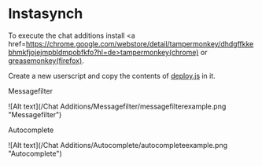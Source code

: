 Instasynch
==========

To execute the chat additions install <a href=https://chrome.google.com/webstore/detail/tampermonkey/dhdgffkkebhmkfjojejmpbldmpobfkfo?hl=de>tampermonkey(chrome)</a> or <a href="https://addons.mozilla.org/de/firefox/addon/greasemonkey/">greasemonkey(firefox)</a>.

Create a new userscript and copy the contents of <a href="https://github.com/Bibbytube/Instasynch/blob/master/Chat%20Additions/deploy.js">deploy.js</a> in it.



Messagefilter

![Alt text](/Chat Additions/Messagefilter/messagefilterexample.png "Messagefilter")


Autocomplete

![Alt text](/Chat Additions/Autocomplete/autocompleteexample.png "Autocomplete")
